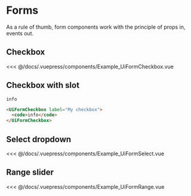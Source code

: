 # Forms
As a rule of thumb, form components work with the principle of props in, events out.

## Checkbox

<div class="custom"> 
  <Example_UiFormCheckbox />
</div>

<<< @/docs/.vuepress/components/Example_UiFormCheckbox.vue

## Checkbox with slot

<div class="custom"> 
  <UiFormCheckbox label="My checkbox">
    <code>info</code>
  </UiFormCheckbox>
</div>

```html
<UiFormCheckbox label="My checkbox">
  <code>info</code>
</UiFormCheckbox>
```

## Select dropdown

<div class="custom"> 
  <Example_UiFormSelect />
</div>

<<< @/docs/.vuepress/components/Example_UiFormSelect.vue

## Range slider

<div class="custom"> 
  <Example_UiFormRange />
</div>

<<< @/docs/.vuepress/components/Example_UiFormRange.vue

